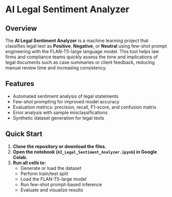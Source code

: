 # AI Legal Sentiment Analyzer

## Overview

The **AI Legal Sentiment Analyzer** is a machine learning project that classifies legal text as **Positive**, **Negative**, or **Neutral** using few-shot prompt engineering with the FLAN-T5-large language model. This tool helps law firms and compliance teams quickly assess the tone and implications of legal documents such as case summaries or client feedback, reducing manual review time and increasing consistency.

## Features

- Automated sentiment analysis of legal statements
- Few-shot prompting for improved model accuracy
- Evaluation metrics: precision, recall, F1-score, and confusion matrix
- Error analysis with sample misclassifications
- Synthetic dataset generation for legal texts


## Quick Start

1. **Clone the repository or download the files.**
2. **Open the notebook (`AI_Legal_Sentiment_Analyzer.ipynb`) in Google Colab.**
3. **Run all cells to:**
    - Generate or load the dataset
    - Perform train/test split
    - Load the FLAN-T5-large model
    - Run few-shot prompt-based inference
    - Evaluate and visualize results

